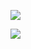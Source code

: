 ![](https://komarev.com/ghpvc/?username=atgxxl)

![](https://github-readme-stats.vercel.app/api?username=ATGXXL&show_icons=true&theme=transparent)
